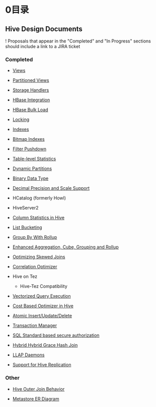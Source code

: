 # 0目录

## Hive Design Documents

! Proposals that appear in the "Completed" and "In Progress" sections should include a link to a JIRA ticket

### Completed

- [Views](https://github.com/ZGG2016/hive-website/blob/master/Resources%20for%20Contributors/Hive%20Design%20Docs/Views.md)

- [Partitioned Views](https://github.com/ZGG2016/hive-website/blob/master/Resources%20for%20Contributors/Hive%20Design%20Docs/Partitioned%20Views.md)

- [Storage Handlers](https://github.com/ZGG2016/hive-website/blob/master/Resources%20for%20Contributors/Hive%20Design%20Docs/Storage%20Handlers.md)

- [HBase Integration](https://github.com/ZGG2016/hive-website/blob/master/User%20Documentation/Hive%20HBase%20Integration.md)

- [HBase Bulk Load](https://github.com/ZGG2016/hive-website/blob/master/User%20Documentation/HBaseBulkLoad.md)

- [Locking]()

- [Indexes](https://github.com/ZGG2016/hive-website/blob/master/User%20Documentation/Hive%20SQL%20Language%20Manual/Indexes.md)

- [Bitmap Indexes](https://github.com/ZGG2016/hive-website/blob/master/Resources%20for%20Contributors/Hive%20Design%20Docs/Bitmap%20Indexes.md)

- [Filter Pushdown](https://github.com/ZGG2016/hive-website/blob/master/Resources%20for%20Contributors/Hive%20Design%20Docs/Filter%20Pushdown.md)

- [Table-level Statistics ](https://github.com/ZGG2016/hive-website/blob/master/User%20Documentation/Hive%20SQL%20Language%20Manual/Statistics%20(Analyze%20and%20Describe).md)

- [Dynamic Partitions](https://github.com/ZGG2016/hive-website/blob/master/Resources%20for%20Contributors/Hive%20Design%20Docs/DynamicPartitions.md)

- [Binary Data Type](https://github.com/ZGG2016/hive-website/blob/master/Resources%20for%20Contributors/Hive%20Design%20Docs/Binary%20Data%20Type.md)

- [Decimal Precision and Scale Support](https://cwiki.apache.org/confluence/download/attachments/27362075/Hive_Decimal_Precision_Scale_Support.pdf)

- HCatalog (formerly Howl)

- HiveServer2

- [Column Statistics in Hive](https://github.com/ZGG2016/hive-website/blob/master/Resources%20for%20Contributors/Hive%20Design%20Docs/Column%20Statistics%20in%20Hive.md)

- [List Bucketing](https://github.com/ZGG2016/hive-website/blob/master/Resources%20for%20Contributors/Hive%20Design%20Docs/List%20Bucketing.md)

- [Group By With Rollup]()

- [Enhanced Aggregation, Cube, Grouping and Rollup](https://github.com/ZGG2016/hive-website/blob/master/User%20Documentation/Hive%20SQL%20Language%20Manual/Enhanced%20Aggregation%2C%20Cube%2C%20Grouping%20and%20Rollup.md)

- [Optimizing Skewed Joins](https://github.com/ZGG2016/hive-website/blob/master/Resources%20for%20Contributors/Hive%20Design%20Docs/Optimizing%20Skewed%20Joins.md)

- [Correlation Optimizer]()

- Hive on Tez

	- Hive-Tez Compatibility

- [Vectorized Query Execution]()

- [Cost Based Optimizer in Hive]()

- [Atomic Insert/Update/Delete]()

- [Transaction Manager]()

- [SQL Standard based secure authorization]()

- [Hybrid Hybrid Grace Hash Join]()

- [LLAP Daemons]()

- [Support for Hive Replication]()

### Other

- [Hive Outer Join Behavior](https://github.com/ZGG2016/hive-website/blob/master/Resources%20for%20Contributors/Hive%20Design%20Docs/Hive%20Outer%20Join%20Behavior.md)

- [Metastore ER Diagram](https://issues.apache.org/jira/secure/attachment/12471108/HiveMetaStore.pdf)